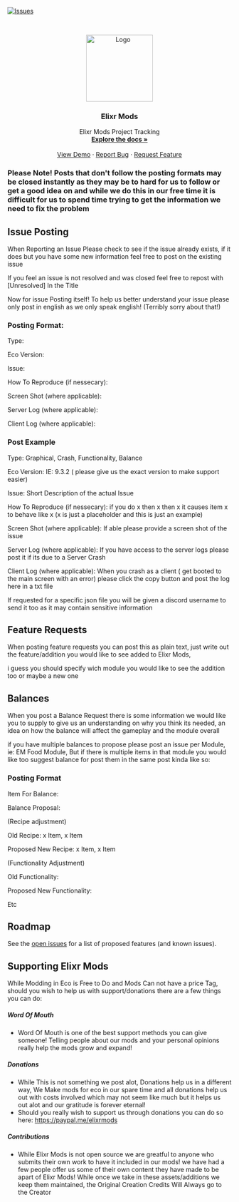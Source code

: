 [![Issues][issues-shield]][issues-url]


<br />
<p align="center">
  <a href="https://github.com/TheKye/ElixrModsTracker">
    <img src="https://elixrmods.com/resources/images/logos/EMICON-text.png" alt="Logo" width="150" height="150">
  </a>

  <h3 align="center">Elixr Mods</h3>

  <p align="center">
    Elixr Mods Project Tracking
    <br />
    <a href="https://elixrmods.com/docs/elixr-mods"><strong>Explore the docs »</strong></a>
    <br />
    <br />
    <a href="https://github.com/TheKye/ElixrModsTracker/blob/main/demo.md">View Demo</a>
    ·
    <a href="https://github.com/TheKye/ElixrModsTracker/issues">Report Bug</a>
    ·
    <a href="https://github.com/TheKye/ElixrModsTracker/issues">Request Feature</a>
  </p>
</p>

### Please Note! Posts that don't follow the posting formats may be closed instantly as they may be to hard for us to follow or get a good idea on and while we do this in our free time it is difficult for us to spend time trying to get the information we need to fix the problem


## Issue Posting

When Reporting an Issue Please check to see if the issue already exists, if it does but you have some new information feel free to post on the existing issue

If you feel an issue is not resolved and was closed feel free to repost with [Unresolved] In the Title

Now for issue Posting itself! To help us better understand your issue please only post in english as we only speak english! (Terribly sorry about that!) 

### Posting Format:

Type:

Eco Version:

Issue:

How To Reproduce (if nessecary):

Screen Shot (where applicable):

Server Log (where applicable):

Client Log (where applicable):

### Post Example

Type: Graphical, Crash, Functionality, Balance

Eco Version: IE: 9.3.2 ( please give us the exact version to make support easier)

Issue: Short Description of the actual Issue

How To Reproduce (if nessecary): if you do x then x then x it causes item x to behave like x (x is just a placeholder and this is just an example)

Screen Shot (where applicable): If able please provide a screen shot of the issue

Server Log (where applicable): If you have access to the server logs please post it if its due to a Server Crash

Client Log (where applicable): When you crash as a client ( get booted to the main screen with an error) please click the copy button and post the log here in a txt file

If requested for a specific json file you will be given a discord username to send it too as it may contain sensitive information

## Feature Requests

When posting feature requests you can post this as plain text, just write out the feature/addition you would like to see added to Elixr Mods, 

i guess you should specify wich module you would like to see the addition too or maybe a new one

## Balances

When you post a Balance Request there is some information we would like you to supply to give us an understanding on why you think its needed, an idea on how the balance will affect the 
gameplay and the module overall

if you have multiple balances to propose please post an issue per Module, ie: EM Food Module, But if there is multiple items in that module you would like too suggest balance for 
post them in the same post kinda like so:

### Posting Format

Item For Balance:

Balance Proposal:

(Recipe adjustment)

Old Recipe: x Item, x Item

Proposed New Recipe: x Item, x Item

(Functionality Adjustment)

Old Functionality: 

Proposed New Functionality:

Etc

## Roadmap

See the [open issues](https://github.com/github_username/repo_name/issues) for a list of proposed features (and known issues).

## Supporting Elixr Mods

While Modding in Eco is Free to Do and Mods Can not have a price Tag, should you wish to help us with support/donations there are a few things you can do:

##### Word Of Mouth
- Word Of Mouth is one of the best support methods you can give someone! Telling people about our mods and your personal opinions really help the mods grow and expand!
##### Donations
- While This is not something we post alot, Donations help us in a different way, We Make mods for eco in our spare time and all donations help us out with costs involved which may not seem like much but it helps us out alot and our gratitude is forever eternal! 
- Should you really wish to support us through donations you can do so here: https://paypal.me/elixrmods
##### Contributions
- While Elixr Mods is not open source we are greatful to anyone who submits their own work to have it included in our mods! we have had a few people offer us some of their own content they have made to be apart of Elixr Mods! While once we take in these assets/additions we keep them maintained, the Original Creation Credits Will Always go to the Creator


[contributors-shield]: https://img.shields.io/github/contributors/TheKye/ElixrModsTracker.svg?style=for-the-badge
[contributors-url]: https://github.com/TheKye/ElixrModsTracker/graphs/contributors
[forks-shield]: https://img.shields.io/github/forks/TheKye/ElixrModsTracker.svg?style=for-the-badge
[forks-url]: https://github.com/TheKye/ElixrModsTracker/network/members
[stars-shield]: https://img.shields.io/github/stars/TheKye/ElixrModsTracker.svg?style=for-the-badge
[stars-url]: https://github.com/TheKye/ElixrModsTracker/stargazers
[issues-shield]: https://img.shields.io/github/issues/TheKye/ElixrModsTracker.svg?style=for-the-badge
[issues-url]: https://github.com/TheKye/ElixrModsTracker/issues

